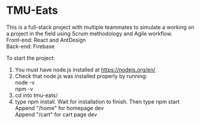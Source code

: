 # TMU-Eats
This is a full-stack project with multiple teammates to simulate a working on a project in the field using Scrum methodology and Agile workflow.
<br/>Front-end: React and AntDesign
<br/>Back-end: Firebase
</br>

To start the project:
1) You must have node.js installed at https://nodejs.org/en/
2) Check that node.js was installed properly by running: <br />
  node -v <br />
  npm -v <br />
3) cd into tmu-eats/ 
4) type npm install. Wait for installation to finish. Then type npm start <br/>
Append "/home" for homepage dev </br>
Append "/cart" for cart page dev
